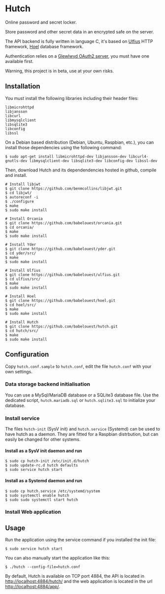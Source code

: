 # Hutch

Online password and secret locker.

Store password and other secret data in an encrypted safe on the server.

The API backend is fully written in language C, it's based on [Ulfius](https://github.com/babelouest/ulfius) HTTP framework, [Hoel](https://github.com/babelouest/hoel) database framework.

Authentication relies on a [Glewlwyd OAuth2 server](https://github.com/babelouest/glewlwyd), you must have one available first.

Warning, this project is in beta, use at your own risks.

## Installation

You must install the following libraries including their header files:

```
libmicrohttpd
libjansson
libcurl 
libmysqlclient 
libsqlite3 
libconfig 
libssl
```

On a Debian based distribution (Debian, Ubuntu, Raspbian, etc.), you can install those dependencies using the following command:

```shell
$ sudo apt-get install libmicrohttpd-dev libjansson-dev libcurl4-gnutls-dev libmysqlclient-dev libsqlite3-dev libconfig-dev libssl-dev
```

Then, download Hutch and its dependendencies hosted in github, compile and install.

```shell
# Install libjwt
$ git clone https://github.com/benmcollins/libjwt.git
$ cd libjwt/
$ autoreconf -i
$ ./configure
$ make
$ sudo make install

# Install Orcania
$ git clone https://github.com/babelouest/orcania.git
$ cd orcania/
$ make
$ sudo make install

# Install Yder
$ git clone https://github.com/babelouest/yder.git
$ cd yder/src/
$ make
$ sudo make install

# Install Ulfius
$ git clone https://github.com/babelouest/ulfius.git
$ cd ulfius/src/
$ make
$ sudo make install

# Install Hoel
$ git clone https://github.com/babelouest/hoel.git
$ cd hoel/src/
$ make
$ sudo make install

# Install Hutch
$ git clone https://github.com/babelouest/hutch.git
$ cd hutch/src/
$ make 
$ sudo make install
```

## Configuration

Copy `hutch.conf.sample` to `hutch.conf`, edit the file `hutch.conf` with your own settings.

### Data storage backend initialisation

You can use a MySql/MariaDB database or a SQLite3 database file.
Use the dedicated script, `hutch.mariadb.sql` or `hutch.sqlite3.sql` to initialize your database.

### Install service

The files `hutch-init` (SysV init) and `hutch.service` (Systemd) can be used to have hutch as a daemon. They are fitted for a Raspbian distrbution, but can easily be changed for other systems.

#### Install as a SysV init daemon and run

```shell
$ sudo cp hutch-init /etc/init.d/hutch
$ sudo update-rc.d hutch defaults
$ sudo service hutch start
```

#### Install as a Systemd daemon and run

```shell
$ sudo cp hutch.service /etc/systemd/system
$ sudo systemctl enable hutch
$ sudo sudo systemctl start hutch
```

### Install Web application

## Usage

Run the application using the service command if you installed the init file:

```shell
$ sudo service hutch start
```

You can also manually start the application like this:

```shell
$ ./hutch --config-file=hutch.conf
```

By default, Hutch is available on TCP port 4884, the API is located in [http://localhost:4884/hutch/](http://localhost:4884/hutch/) and the web application is located in the url [http://localhost:4884/app/](http://localhost:4884/app/).
